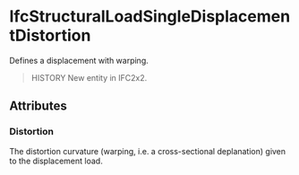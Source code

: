 # IfcStructuralLoadSingleDisplacementDistortion

Defines a displacement with warping.
<!-- end of short definition -->

> HISTORY New entity in IFC2x2.

## Attributes

### Distortion
The distortion curvature (warping, i.e. a cross-sectional deplanation) given to the displacement load.
